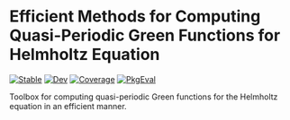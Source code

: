 # Efficient Methods for Computing Quasi-Periodic Green Functions for Helmholtz Equation

[![Stable](https://img.shields.io/badge/docs-stable-blue.svg)](https://github.com/gregoirepourtier/GreenFunction.jl/stable/)
[![Dev](https://img.shields.io/badge/docs-dev-blue.svg)](https://github.com/gregoirepourtier/GreenFunction.jl/dev/)
[![Coverage](https://codecov.io/gh/gregoirepourtier/GreenFunction.jl/branch/main/graph/badge.svg)](https://codecov.io/gh/gregoirepourtier/GreenFunction.jl)
[![PkgEval](https://JuliaCI.github.io/NanosoldierReports/pkgeval_badges/M/GreenFunction.svg)](https://JuliaCI.github.io/NanosoldierReports/pkgeval_badges/M/GreenFunction.html)

Toolbox for computing quasi-periodic Green functions for the Helmholtz equation in an efficient manner.